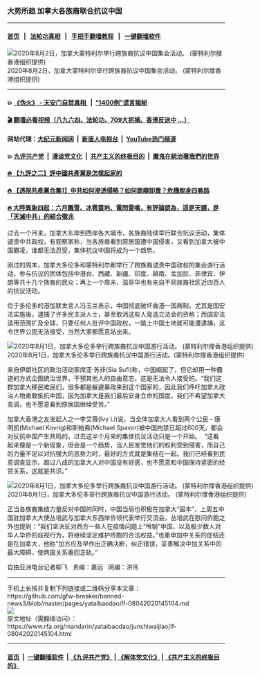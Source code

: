 ### 大势所趋  加拿大各族裔联合抗议中国  
------------------------

#### [首页](https://github.com/gfw-breaker/banned-news3/blob/master/README.md) &nbsp;&nbsp;|&nbsp;&nbsp; [法轮功真相](https://github.com/begood0513/basic/blob/master/README.md)  &nbsp;&nbsp;|&nbsp;&nbsp; [手把手翻墙教程](https://github.com/gfw-breaker/guides/wiki)  &nbsp;&nbsp;|&nbsp;&nbsp; [一键翻墙软件](https://github.com/gfw-breaker/nogfw/blob/master/README.md)  



<div id="headerimg">
 <img alt="2020年8月2日，加拿大蒙特利尔举行跨族裔抗议中国集会活动。  (蒙特利尔撑香港组织提供)" src="https://www.rfa.org/mandarin/yataibaodao/junshiwaijiao/lf-08042020145104.html/Protest1.jpg/@@images/2aea327e-f531-40b1-a1db-0469e9f61ca5.jpeg" title="2020年8月2日，加拿大蒙特利尔举行跨族裔抗议中国集会活动。  (蒙特利尔撑香港组织提供)"/>
 <div id="headerimgcontents">
  <div id="headerimgcaption">
   <span>
    2020年8月2日，加拿大蒙特利尔举行跨族裔抗议中国集会活动。  (蒙特利尔撑香港组织提供)
   </span>
   <!-- zoomattribute -->
  </div>
  <!-- headerimgcaption -->
 </div>
 <!-- headerimagecontents -->
</div>

<hr/>


#### 💥 [《伪火》 - 天安门自焚真相 ](http://141.164.51.119:10000/videos/blog/weihuo.html)&nbsp; |&nbsp; [“1400例”谎言揭秘  ](http://141.164.51.119:10000/videos/blog/jiexi1400.html)

#### [ 🎬  翻墙必看视频（八九六四、法轮功、709大抓捕、香港反送中 ...）](https://github.com/gfw-breaker/links/blob/master/banned.md)

#### 网站代理：[大纪元新闻网](http://167.172.10.89:10080/gb/) &nbsp;|&nbsp; [新唐人电视台](http://167.172.10.89:8808/gb/) &nbsp;|&nbsp; [YouTube热门频道](http://158.247.203.241/youtube.html)

#### 💥 [九评共产党](http://141.164.51.119:10000/videos/res/jiuping/)&nbsp; |&nbsp; [漫谈党文化](http://141.164.51.119:10000/videos/res/mtdwh/)&nbsp; |&nbsp; [共产主义的终极目的](http://141.164.51.119:10000/videos/res/zjmd/)&nbsp; |&nbsp; [魔鬼在統治著我們的世界](http://141.164.51.119:10000/videos/res/TheSpecter/)  

#### [ 🔥  【九評之二】評中國共產黨是怎樣起家的](http://141.164.51.119:10000/videos/news/../res/jiuping/index.html)

#### [ 🔥  【透視共產黨合集1】中共如何滲透侵略？如何詭辯卸責？危機脫身四套路](http://141.164.51.119:10000/videos/news/../res/detox/index.html)

#### [ 🔥  大陸異象四起：六月飄雪、冰雹蓋地、電閃雷鳴，有評論認為，這是天譴，是「天滅中共」的綜合徵兆](http://141.164.51.119:10000/videos/news/../warning/index.html)

<div id="storytext">
 <div>
  <div class="slot_header">
  </div>
 </div>
 <p>
  过去一个月来，加拿大东岸到西岸各大城市，各族裔陆续举行联合抗议活动，集体谴责中共政权。有观察家称，当各族裔看到原居国遭中国侵害，又看到加拿大被中国霸凌，谁都无法忍受，集体抗议中国将成为一个趋势。
 </p>
 <p>
  刚过的周末，加拿大多伦多和蒙特利尔都举行了跨族裔谴责中国政权的集会游行活动。参与抗议的团体包括中港台、西藏、新疆、印度、越南、孟加拉、菲律宾、伊朗等共十几个族裔的民众；再上一个周末，温哥华也有来自不同族裔社区近四百人的抗议活动。
 </p>
 <p>
 </p>
 <p>
 </p>
 <p>
  位于多伦多的港加联发言人冯玉兰表示，中国彻底破坏香港一国两制，尤其是国安法实施後，逮捕了许多民主派人士，甚至取消这些人竞选立法会的资格；而国安法适用范围扩及全球，只要任何人批评中国政权，一踏上中国土地就可能遭逮捕，这令世界公民无法接受，当然大家都愿意站出来。
 </p>
 <p>
  <div class="image-inline captioned" style="width:680px;">
   <div style="width:680px;">
    <img alt="2020年8月1日，加拿大多伦多举行跨族裔抗议中国游行活动。 (蒙特利尔撑香港组织提供)" src="https://www.rfa.org/mandarin/yataibaodao/junshiwaijiao/lf-08042020145104.html/Protest3.jpg" title="2020年8月1日，加拿大多伦多举行跨族裔抗议中国游行活动。(蒙特利尔撑香港组织提供)"/>
   </div>
   <div class="image-caption">
    <span style="width:680px;">
     2020年8月1日，加拿大多伦多举行跨族裔抗议中国游行活动。(蒙特利尔撑香港组织提供)
    </span>
    <span class="copyright">
    </span>
   </div>
  </div>
 </p>
 <p>
 </p>
 <p>
  来自伊朗社区的政治活动家席亚·苏非(Sia Sufi)称，中国崛起了，但它却用一种霸道的方式企图统治世界，干预其他人的自由意志，这是无法令人接受的。“我们这群加拿大移民难民们，很多都是躲避暴政来到这个国家的，因此我们呼吁加拿大政治人物勇敢抵抗中国，因为加拿大是我们最后安身立命的国度，我们不希望加拿大变调，也不愿意看到原居国继续受苦。”
 </p>
 <p>
  加拿大香港之友发起人之一李艾薇(Ivy Li)说，当全体加拿大人看到两个公民 - 康明凯(Michael Kovrig)和斯帕弗(Michael Spavor)被中国拘禁已超过600天，都会对反抗中国产生共鸣的。过去这半个月来的集体抗议活动只是一个开始。  “这看起来像是一个新现象，但会是一个趋势，当人民发觉他们的权利受到侵害，而自己的力量不足以对抗强大的恶势力时，最好的方式就是集结在一起。我们已经看到民意调查显示，超过八成的加拿大人对中国没有好感，也不愿意和中国保持紧密的经贸关系，这就是共识。”
 </p>
 <p>
  <div class="image-inline captioned" style="width:680px;">
   <div style="width:680px;">
    <img alt="2020年8月1日，加拿大多伦多举行跨族裔抗议中国游行活动。  (蒙特利尔撑香港组织提供)" src="https://www.rfa.org/mandarin/yataibaodao/junshiwaijiao/lf-08042020145104.html/Protest4.jpg" title="2020年8月1日，加拿大多伦多举行跨族裔抗议中国游行活动。 (蒙特利尔撑香港组织提供)"/>
   </div>
   <div class="image-caption">
    <span style="width:680px;">
     2020年8月1日，加拿大多伦多举行跨族裔抗议中国游行活动。 (蒙特利尔撑香港组织提供)
    </span>
    <span class="copyright">
    </span>
   </div>
  </div>
 </p>
 <p>
 </p>
 <p>
  正当各族裔集结力量反对中国的同时，中国当局也积极在加拿大“固本”，上周五中国驻加拿大大使丛培武与加拿大东西岸侨领代表举行交流会。丛培武在慰问侨胞之外也提到：“我们坚决反对西方一些人在疫情问题上“甩锅”中国，以及极少数人对华人华侨的歧视行为，将继续坚定维护侨胞的合法权益。”也重申加中关系的症结还是在加拿大，他称“加方应及早作出正确决断，纠正错误，妥善解决中加关系中的最大障碍，使两国关系重回正轨。”
 </p>
 <p>
 </p>
 <p>
  自由亚洲电台记者柳飞   责编：嘉远   网编：洪伟
 </p>
</div>

<hr/>
手机上长按并复制下列链接或二维码分享本文章：<br/>
https://github.com/gfw-breaker/banned-news3/blob/master/pages/yataibaodao/lf-08042020145104.md <br/>
<a href='https://github.com/gfw-breaker/banned-news3/blob/master/pages/yataibaodao/lf-08042020145104.md'><img src='https://github.com/gfw-breaker/banned-news3/blob/master/pages/yataibaodao/lf-08042020145104.md.png'/></a> <br/>
原文地址（需翻墙访问）：https://www.rfa.org/mandarin/yataibaodao/junshiwaijiao/lf-08042020145104.html


------------------------
#### [首页](https://github.com/gfw-breaker/banned-news3/blob/master/README.md) &nbsp;|&nbsp; [一键翻墙软件](https://github.com/gfw-breaker/nogfw/blob/master/README.md) &nbsp;| [《九评共产党》](https://github.com/gfw-breaker/9ping.md/blob/master/README.md#九评之一评共产党是什么) | [《解体党文化》](https://github.com/gfw-breaker/jtdwh.md/blob/master/README.md) | [《共产主义的终极目的》](https://github.com/gfw-breaker/gczydzjmd.md/blob/master/README.md)


<img src='http://gfw-breaker.win/banned-news3/pages/yataibaodao/lf-08042020145104.md' width='0px' height='0px'/>